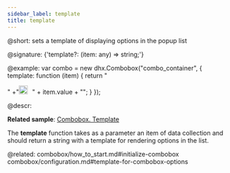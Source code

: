 ```yaml
---
sidebar_label: template
title: template
---          
```



@short: sets a template of displaying options in the popup list

@signature: {'template?: (item: any) => string;'}

@example: 
var combo = new dhx.Combobox("combo_container", {
    template: function (item) {
      return "<div style='display:inline-block'>"
      +"<img style='width:20px;height:20px;margin-right:10px;' src="+item.src+"></div>" 
      + item.value + "</div>";
    }
});


@descr:

**Related sample**: [Combobox. Template](https://snippet.dhtmlx.com/z7cpj76i)

The **template** function takes as a parameter an item of data collection and should return a string with a template for rendering options in the list.


@related: combobox/how_to_start.md#initialize-combobox
combobox/configuration.md#template-for-combobox-options


